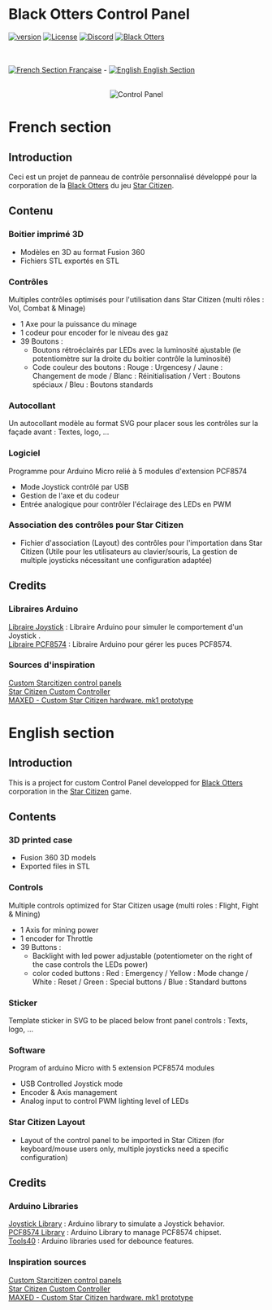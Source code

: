 # Black Otters Control Panel

[![version](https://img.shields.io/github/v/release/Racailloux/ControlPanel?style=for-the-badge)](https://github.com/Racailloux/ControlPanel/releases)
[![License](https://img.shields.io/github/license/Racailloux/ControlPanel?style=for-the-badge&color=blue)](https://github.com/Racailloux/ControlPanel/blob/main/LICENSE)
[![Discord](https://img.shields.io/discord/395260138493050890?style=for-the-badge)](http://discord.gg/ZF4aW5X)
[![Black Otters](https://img.shields.io/static/v1?style=for-the-badge&label=Corpo&message=BlackOtters&color=C18155)](https://www.blackotters-corporation.com/)

<br><br>
[![French](https://raw.githubusercontent.com/yammadev/flag-icons/master/png/FR.png) Section Française](#french-section) - 
[![English](https://raw.githubusercontent.com/yammadev/flag-icons/master/png/GB.png) English Section](#english-section)
<br><br>


<p align="center"><img src="https://cloud.sheepy.fr/index.php/apps/files_sharing/publicpreview/8WFDLJjTbtgygz2?x=1920&y=588&a=true&file=ControlPanel.jpg"  alt="Control Panel" /></p>

# French section

## Introduction

Ceci est un projet de panneau de contrôle personnalisé développé pour la corporation de la [Black Otters](https://www.blackotters-corporation.com/) du jeu [Star Citizen](https://robertsspaceindustries.com/star-citizen).

## Contenu

### Boitier imprimé 3D
* Modèles en 3D au format Fusion 360
* Fichiers STL exportés en STL

### Contrôles
Multiples contrôles optimisés pour l'utilisation dans Star Citizen (multi rôles : Vol, Combat & Minage)
* 1 Axe pour la puissance du minage
* 1 codeur pour encoder for le niveau des gaz
* 39 Boutons :
  * Boutons rétroéclairés par LEDs avec la luminosité ajustable (le potentiomètre sur la droite du boitier contrôle la luminosité)
  * Code couleur des boutons : Rouge : Urgencesy / Jaune : Changement de mode / Blanc : Réinitialisation / Vert : Boutons spéciaux / Bleu : Boutons standards

### Autocollant
Un autocollant modèle au format SVG pour placer sous les contrôles sur la façade avant : Textes, logo, ...

### Logiciel
Programme pour Arduino Micro relié à 5 modules d'extension PCF8574
* Mode Joystick contrôlé par USB
* Gestion de l'axe et du codeur
* Entrée analogique pour contrôler l'éclairage  des LEDs en PWM

### Association des contrôles pour Star Citizen
 * Fichier d'association (Layout) des contrôles pour l'importation dans Star Citizen (Utile pour les utilisateurs au clavier/souris, La gestion de multiple joysticks nécessitant une configuration adaptée)


## Credits

### Libraires Arduino

[Libraire Joystick](https://github.com/MHeironimus/ArduinoJoystickLibrary) : Libraire Arduino pour simuler le comportement d'un Joystick .<br>
[Libraire PCF8574](https://github.com/xreef/PCF8574_library) : Libraire Arduino pour gérer les puces PCF8574.<br>

### Sources d'inspiration

[Custom Starcitizen control panels](https://robertsspaceindustries.com/community/citizen-spotlight/3330-Custom-Starcitizen-Control-Panels)<br>
[Star Citizen Custom Controller](https://shinythinks.com/project/star-citizen-custom-controller/)<br>
[MAXED - Custom Star Citizen hardware. mk1 prototype](https://www.reddit.com/r/starcitizen/comments/9jc5qt/maxed_custom_star_citizen_hardware_mk1_prototype/)<br>


# English section

## Introduction

This is a project for custom Control Panel developped for [Black Otters](https://www.blackotters-corporation.com/) corporation in the [Star Citizen](https://robertsspaceindustries.com/star-citizen) game.

## Contents

### 3D printed case
* Fusion 360 3D models
* Exported files in STL

### Controls
Multiple controls optimized for Star Citizen usage (multi roles : Flight, Fight & Mining)
* 1 Axis for mining power
* 1 encoder for Throttle
* 39 Buttons :
  * Backlight with led power adjustable (potentiometer on the right of the case controls the LEDs power)
  * color coded buttons : Red : Emergency / Yellow : Mode change / White : Reset / Green : Special buttons / Blue : Standard buttons

### Sticker
Template sticker in SVG to be placed below front panel controls : Texts, logo, ...

### Software
Program of arduino Micro with 5 extension PCF8574 modules
* USB Controlled Joystick mode
* Encoder & Axis management
* Analog input to control PWM lighting level of LEDs

### Star Citizen Layout
 * Layout of the control panel to be imported in Star Citizen (for keyboard/mouse users only, multiple joysticks need a specific configuration)

## Credits

### Arduino Libraries

[Joystick Library](https://github.com/MHeironimus/ArduinoJoystickLibrary) : Arduino library to simulate a Joystick behavior.<br>
[PCF8574 Library](https://github.com/xreef/PCF8574_library) : Arduino Library to manage PCF8574 chipset.<br>
[Tools40](https://github.com/IndustrialShields/arduino-Tools40) : Arduino libraries used for debounce features.<br>

### Inspiration sources

[Custom Starcitizen control panels](https://robertsspaceindustries.com/community/citizen-spotlight/3330-Custom-Starcitizen-Control-Panels)<br>
[Star Citizen Custom Controller](https://shinythinks.com/project/star-citizen-custom-controller/)<br>
[MAXED - Custom Star Citizen hardware. mk1 prototype](https://www.reddit.com/r/starcitizen/comments/9jc5qt/maxed_custom_star_citizen_hardware_mk1_prototype/)<br>
